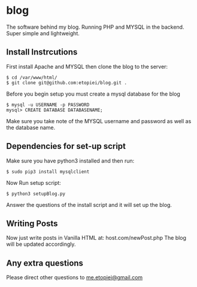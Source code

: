 # blog

The software behind my blog.
Running PHP and MYSQL in the backend.
Super simple and lightweight.

## Install Instrcutions

First install Apache and MYSQL then clone the blog to the server:

	$ cd /var/www/html/
	$ git clone git@github.com:etopiei/blog.git . 

Before you begin setup you must create a mysql database for the blog

	$ mysql -u USERNAME -p PASSWORD
	mysql> CREATE DATABASE DATABASENAME;

Make sure you take note of the MYSQL username and password as well as the database name. 

## Dependencies for set-up script

Make sure you have python3 installed and then run:

	$ sudo pip3 install mysqlclient

Now Run setup script:

	$ python3 setupBlog.py

Answer the questions of the install script and it will set up the blog.

## Writing Posts

Now just write posts in Vanilla HTML at: host.com/newPost.php
The blog will be updated accordingly.

## Any extra questions

Please direct other questions to me.etopiei@gmail.com
